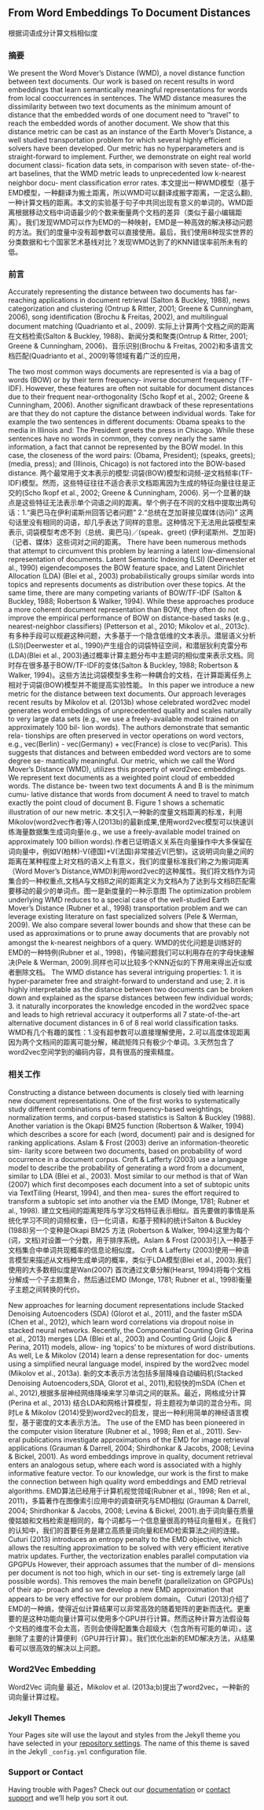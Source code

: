 ## From Word Embeddings To Document Distances
根据词语成分计算文档相似度

### 摘要

We present the Word Mover’s Distance (WMD), a novel distance function between text documents. Our work is based on recent results in word embeddings that learn semantically meaningful representations for words from local cooccurrences in sentences. The WMD distance measures the dissimilarity between two text documents as the minimum amount of distance that the embedded words of one document need to “travel” to reach the embedded words of another document. We show that this distance metric can be cast as an instance of the Earth Mover’s Distance, a well studied transportation problem for which several highly efficient solvers have been developed. Our metric has no hyperparameters and is straight-forward to implement. Further, we demonstrate on eight real world document classi- fication data sets, in comparison with seven state- of-the-art baselines, that the WMD metric leads to unprecedented low k-nearest neighbor docu- ment classification error rates.
本文提出一种WMD模型（基于EMD模型，一种翻译为搬土距离，所以WMD可以翻译成搬字距离，一定这么翻),一种计算文档的距离。本文的实验基于句子中共同出现有意义的单词的。WMD距离根据移动文档中词语最少的个数来衡量两个文档的差异（类似于最小编辑距离）。我们发现WMD可以作为EMD的一种映射，EMD是一种高效的解决移动问题的方法。我们的度量中没有超参数可以直接使用。最后，我们使用8种现实世界的分类数据和七个国家艺术基线对比？发现WMD达到了的KNN错误率前所未有的低。

### 前言
Accurately representing the distance between two documents has far-reaching applications in document retrieval (Salton & Buckley, 1988), news categorization and clustering (Ontrup & Ritter, 2001; Greene & Cunningham, 2006), song identification (Brochu & Freitas, 2002), and multilingual document matching (Quadrianto et al., 2009).
实际上计算两个文档之间的距离在文档检索(Salton & Buckley, 1988)、新闻分类和聚类(Ontrup & Ritter, 2001; Greene & Cunningham, 2006)、音乐识别(Brochu & Freitas, 2002)和多语言文档匹配(Quadrianto et al., 2009)等领域有着广泛的应用，

The two most common ways documents are represented is via a bag of words (BOW) or by their term frequency- inverse document frequency (TF-IDF). However, these features are often not suitable for document distances due to their frequent near-orthogonality (Scho ̈lkopf et al., 2002; Greene & Cunningham, 2006). Another significant drawback of these representations are that they do not capture the distance between individual words. Take for example the two sentences in different documents: Obama speaks to the media in Illinois and: The President greets the press in Chicago. While these sentences have no words in common, they convey nearly the same information, a fact that cannot be represented by the BOW model. In this case, the closeness of the word pairs: (Obama, President); (speaks, greets); (media, press); and (Illinois, Chicago) is not factored into the BOW-based distance.
两个最常用于文本表示的模型:词袋(BOW)模型和词频-逆文档频率(TF-IDF)模型。然而，这些特征往往不适合表示文档距离因为生成的特征向量往往是正交的(Scho ̈lkopf et al., 2002; Greene & Cunningham, 2006). 另一个显著的缺点是这些特征无法表示单个词语之间的距离。举个例子在不同的文档中提取出两句话：1.“奥巴马在伊利诺斯州回答记者问题” 2.“总统在芝加哥接见媒体(访问)” 这两句话里没有相同的词语，却几乎表达了同样的意思。这种情况下无法用此袋模型来表示, 词袋模型考虑不到（总统、奥巴马)／(speak、greet) (伊利诺斯州、芝加哥)（记者、媒体）这些词对之间的距离。
There have been numerous methods that attempt to circumvent this problem by learning a latent low-dimensional representation of documents. Latent Semantic Indexing (LSI) (Deerwester et al., 1990) eigendecomposes the BOW feature space, and Latent Dirichlet Allocation (LDA) (Blei et al., 2003) probabilistically groups similar words into topics and represents documents as distribution over these topics. At the same time, there are many competing variants of BOW/TF-IDF (Salton & Buckley, 1988; Robertson & Walker, 1994). While these approaches produce a more coherent document representation than BOW, they often do not improve the empirical performance of BOW on distance-based tasks (e.g., nearest-neighbor classifiers) (Petterson et al., 2010; Mikolov et al., 2013c).
有多种手段可以规避这种问题，大多基于一个隐含低维的文本表示。潜层语义分析(LSI)(Deerwester et al., 1990)产生组合的词袋特征空间，和潜层狄利克雷分布(LDA)(Blei et al., 2003)通过概率计算主题分布中主题词的相似度来表示文档。同时存在很多基于BOW/TF-IDF的变体(Salton & Buckley, 1988; Robertson & Walker, 1994)。这些方法比词袋模型多生称一种耦合的文档，在计算距离任务上相对于词袋(BOW)模型并不能提高实验性能。
In this paper we introduce a new metric for the distance between text documents. Our approach leverages recent results by Mikolov et al. (2013b) whose celebrated word2vec model generates word embeddings of unprecedented quality and scales naturally to very large data sets (e.g., we use a freely-available model trained on approximately 100 bil- lion words). The authors demonstrate that semantic rela- tionships are often preserved in vector operations on word vectors, e.g., vec(Berlin) - vec(Germany) + vec(France) is close to vec(Paris). This suggests that distances and between embedded word vectors are to some degree se- mantically meaningful. Our metric, which we call the Word Mover’s Distance (WMD), utilizes this property of word2vec embeddings. We represent text documents as a weighted point cloud of embedded words. The distance be- tween two text documents A and B is the minimum cumu- lative distance that words from document A need to travel to match exactly the point cloud of document B. Figure 1 shows a schematic illustration of our new metric.
本文引入一种新的度量文档距离的标准，利用Mikolov(word2vec作者)等人(2013b)的最新成果,使用word2vec模型可以快速训练海量数据集生成词向量(e.g., we use a freely-available model trained on approximately 100 billion words).作者已证明语义关系在向量操作中大多保留在词向量中，例如V(柏林)-V(德国)+V(法国)非常接近V(巴黎)。这说明词向量之间的距离在某种程度上对文档的语义上有意义，我们的度量标准我们称之为搬词距离（Word Mover’s Distance,WMD)利用word2vec的这种属性。我们将文档作为词集合的一种权重点,文档A与文档B之间的距离定义为文档A为了达到与文档B匹配需要移动的最少的单词点。图一是新度量的一种示意图
The optimization problem underlying WMD reduces to a special case of the well-studied Earth Mover’s Distance (Rubner et al., 1998) transportation problem and we can leverage existing literature on fast specialized solvers (Pele & Werman, 2009). We also compare several lower bounds and show that these can be used as approximations or to prune away documents that are provably not amongst the k-nearest neighbors of a query.
WMD的优化问题是训练好的EMD的一种特例(Rubner et al., 1998)，传输问题我们可以利用存在的字母快速解决(Pele & Werman, 2009).同样也可以比较多个KNN近似的下界用来得出近似或者删除文档。
The WMD distance has several intriguing properties: 1. it is hyper-parameter free and straight-forward to understand and use; 2. it is highly interpretable as the distance between two documents can be broken down and explained as the sparse distances between few individual words; 3. it naturally incorporates the knowledge encoded in the word2vec space and leads to high retrieval accuracy it outperforms all 7 state-of-the-art alternative document distances in 6 of 8 real world classification tasks.
WMD有几个有趣的属性：1.没有超参数可以直接理解使用，2.可以高度体现距离因为两个文档间的距离可能分解，稀疏矩阵只有极少个单词。3.天然包含了word2vec空间学到的编码内容，具有很高的搜索精度。

### 相关工作
Constructing a distance between documents is closely tied with learning new document representations. One of the first works to systematically study different combinations of term frequency-based weightings, normalization terms, and corpus-based statistics is Salton & Buckley (1988). Another variation is the Okapi BM25 function (Robertson & Walker, 1994) which describes a score for each (word, document) pair and is designed for ranking applications. Aslam & Frost (2003) derive an information-theoretic sim- ilarity score between two documents, based on probability of word occurrence in a document corpus. Croft & Lafferty (2003) use a language model to describe the probability of generating a word from a document, similar to LDA (Blei et al., 2003). Most similar to our method is that of Wan (2007) which first decomposes each document into a set of subtopic units via TextTiling (Hearst, 1994), and then mea- sures the effort required to transform a subtopic set into another via the EMD (Monge, 1781; Rubner et al., 1998).
建立文档间的距离矩阵与学习文档特征表示相似。首先要做的事情是系统化学习不同的词频权重，归一化词语，和基于预料的统计Salton & Buckley (1988)另一个变种是Okapi BM25 方法 (Robertson & Walker, 1994)这里为每个(词，文档)对设置一个分数，用于排序系统。Aslam & Frost (2003)引入一种基于文档集合中单词共现概率的信息论相似度。 Croft & Lafferty (2003)使用一种语言模型来描述从文档种生成单词的概率，类似于LDA模型(Blei et al., 2003).我们使用的大多数相似度是Wan(2007) 首次通过文章分解(Hearst, 1994)将每个文档分解成一个子主题集合，然后通过EMD (Monge, 1781; Rubner et al., 1998)衡量子主题之间转换的代价。

New approaches for learning document representations include Stacked Denoising Autoencoders (SDA) (Glorot et al., 2011), and the faster mSDA (Chen et al., 2012), which learn word correlations via dropout noise in stacked neural networks. Recently, the Componential Counting Grid (Perina et al., 2013) merges LDA (Blei et al., 2003) and Counting Grid (Jojic & Perina, 2011) models, allow- ing ‘topics’ to be mixtures of word distributions. As well, Le & Mikolov (2014) learn a dense representation for doc- uments using a simplified neural language model, inspired by the word2vec model (Mikolov et al., 2013a).
新的文本表示方法包括多层降噪自动编码机(Stacked Denoising Autoencoders,SDA, Glorot et al., 2011),和较快的mSDA (Chen et al., 2012),根据多层神经网络降噪来学习单词之间的联系。最近，网格成分计算(Perina et al., 2013) 结合LDA和网格计算模型，将主题视为单词的混合分布。同时Le & Mikolov (2014)受到word2vec的启发，提出一种利用简单的神经语言模型，基于密度的文本表示方法。
The use of the EMD has been pioneered in the computer vision literature (Rubner et al., 1998; Ren et al., 2011). Sev- eral publications investigate approximations of the EMD for image retrieval applications (Grauman & Darrell, 2004; Shirdhonkar & Jacobs, 2008; Levina & Bickel, 2001). As word embeddings improve in quality, document retrieval enters an analogous setup, where each word is associated with a highly informative feature vector. To our knowledge, our work is the first to make the connection between high quality word embeddings and EMD retrieval algorithms.
EMD算法已经用于计算机视觉领域(Rubner et al., 1998; Ren et al., 2011)，多篇著作在图像索引应用中的调查研究与EMD相似 (Grauman & Darrell, 2004; Shirdhonkar & Jacobs, 2008; Levina & Bickel, 2001).由于词向量在质量傻姑娘和文档检索是相同的，每个词都与一个信息量很高的特征向量相关。在我们的认知中，我们的首要任务是建立高质量词向量和EMD检索算法之间的连接。
Cuturi (2013) introduces an entropy penalty to the EMD objective, which allows the resulting approximation to be solved with very efficient iterative matrix updates. Further, the vectorization enables parallel computation via GPGPUs However, their approach assumes that the number of di- mensions per document is not too high, which in our set- ting is extremely large (all possible words). This removes the main benefit (parallelization on GPGPUs) of their ap- proach and so we develop a new EMD approximation that appears to be very effective for our problem domain。
Cuturi (2013)介绍了EMD的一种熵，使得近似计算结果可以非常高效的随着矩阵的更新而迭代。更重要的是这种功能向量计算可以使用多个GPU并行计算。然而这种计算方法假设每个文档的维度不会太高，否则会使得配置集合超级大（包含所有可能的单词）。这删除了主要的计算便利（GPU并行计算）。我们优化出新的EMD解决方法，从结果看可以很高效的解决以上问题。

### Word2Vec Embedding
Word2Vec 词向量
最近，Mikolov et al. (2013a;b)提出了word2vec，一种新的词向量计算过程。

### Jekyll Themes

Your Pages site will use the layout and styles from the Jekyll theme you have selected in your [repository settings](https://github.com/Alucardmini/atec.github.io/settings). The name of this theme is saved in the Jekyll `_config.yml` configuration file.

### Support or Contact

Having trouble with Pages? Check out our [documentation](https://help.github.com/categories/github-pages-basics/) or [contact support](https://github.com/contact) and we’ll help you sort it out.
